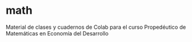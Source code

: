 # math
Material de clases y cuadernos de Colab para el curso Propedéutico de Matemáticas en Economía del Desarrollo
